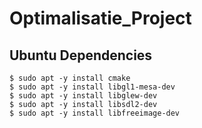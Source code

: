 # Optimalisatie_Project

## Ubuntu Dependencies
```SH
$ sudo apt -y install cmake
$ sudo apt -y install libgl1-mesa-dev
$ sudo apt -y install libglew-dev
$ sudo apt -y install libsdl2-dev
$ sudo apt -y install libfreeimage-dev
```

